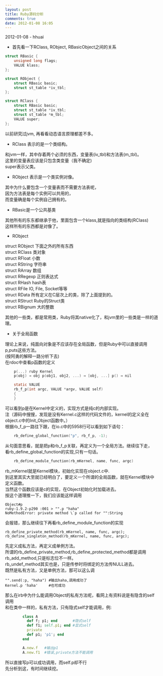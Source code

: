 ```yaml
---
layout: post
title: Ruby源码分析
comments: true
date: 2012-01-08 16:05
---
```


<p class="meta">2012-01-08 - hhuai</p>


* 首先看一下RClass, RObject, RBasicObject之间的关系

```c
struct RBasic {
    unsigned long flags;
    VALUE klass;
};

struct RObject {
    struct RBasic basic;
    struct st_table *iv_tbl;
};

struct RClass {
    struct RBasic basic;
    struct st_table *iv_tbl;
    struct st_table *m_tbl;
    VALUE super;
};
```

以前研究过jvm, 再看看动态语言原理都差不多。

*  RClass 表示的是一个类结构。

和jvm一样，其中存着两个必须的东西，变量表(iv_tbl)和方法表(m_tbl)。   
这里的变量表应该是只包含类变量（我不确定)   
super表示父类。   

*  RObject 表示是一个类实例对像。   

其中为什么要包含一个变量表而不需要方法表呢，   
因为方法表是每个实例可以共用的，   
而变量确是每个实例自己拥有的。   

*  RBasic是一个公共基类

其他所有的东东都继承于他，里面包含一个klass,就是指向的类结构(RClass)   
这样所有的东西都是对像了。  

*  RObject 

struct RObject  下面之外的所有东西  
struct RClass   类对象  
struct RFloat   小数  
struct RString  字符串  
struct RArray   数组  
struct RRegexp  正则表达式  
struct RHash    hash表  
struct RFile    IO, File, Socket等等  
struct RData    所有定义在C层次上的类，除了上面提到的。  
struct RStruct  Ruby的Struct类  
struct RBignum  大的整数   

其他的一些类，都是常用类，Ruby将其native化了，和jvm里的一些类是一样的道理。


* 关于全局函数

理论上来说，纯面向对象是不应该存在全局函数，但是Ruby中可以直接调用p,puts这些方法。   
(按阿勇的解释一路分析下去)   
在rdoc中查看p函数的定义   

```c
    p(...) ruby Kernel
    p(obj) → obj p(obj1, obj2, ...) → [obj, ...] p() → nil

    static VALUE
    rb_f_p(int argc, VALUE *argv, VALUE self)
    {
    }
```

可以看到p是在Kernel中定义的，实现方式是纯c的内部实现。   
注（源码中搜搜，发现是没有Kernel.c这样的代码文件的，kernel的定义全在object.c中的Init_Object函数中。）   
根据rb_f_p一路往下跟，在io.c中的5958行可以看到如下语句：   

```c
    rb_define_global_function("p", rb_f_p, -1);
```
    
从句面意思看，就是把p和rb_f_p关联，再定义为一个全局方法。继续往下走，       
看rb_define_global_function的实现,只有一句话。  

```c
    rb_define_module_function(rb_mKernel, name, func, argc)
```

rb_mKernel就是Kernel模块，初始化实现在object.c中.   
到这里其实大至就已经明白了，要定义一个所谓的全局函数，就在Kernel模块中定义函数。   
当然这个函数应该是c的实现，在Object初始化时加载进去。   
按这个道理推一下，我们应该能这样调用

    Object#p
    ruby-1.9.2-p290 :001 > "".p "haha"
    NoMethodError: private method \`p called for "":String

会报错，那么继续往下再看rb_define_module_function的实现

    rb_define_private_method(rb_mKernel, name, func, argc);
    rb_define_singleton_method(rb_mKernel, name, func, argc);
    
先定义成私方法，再定义成单例方法。   
所谓的rb_define_private_method,rb_define_protected_method都是调用rb_add_method,只是标志位不一样。   
rb_undef_method其实也是，只是传参时将绑定的方法传NULL进去。   
既然是私有方法，又是单例方法，那可以这么调   

    "".send(:p, "haha") #输出haha,调用成功了
    Kernel.p 'haha'     #也可成功

那么在irb中为什么能调用Object的私有方法呢，看网上有资料说是有隐含的self调用   
和在类中一样的，私有方法，只有隐式self才能调用，例:   

```ruby
        class A
          def f; p1; end       #隐式self
          def f1; self.p1; end #显式self
          private 
          def p1; 'p1'; end
        end

        A.new.f   #输出p1
        A.new.f1  #错误,private方法不能调用
```

所以直接写p可以成功调用，而self.p却不行   
先分析到这，有时间继续挖。   

    
    

        



